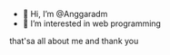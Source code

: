 - 👋 Hi, I’m @Anggaradm
- 👀 I’m interested in web programming

that'sa all about me and thank you

<!---
Anggaradm/Anggaradm is a ✨ special ✨ repository because its `README.md` (this file) appears on your GitHub profile.
You can click the Preview link to take a look at your changes.
--->

